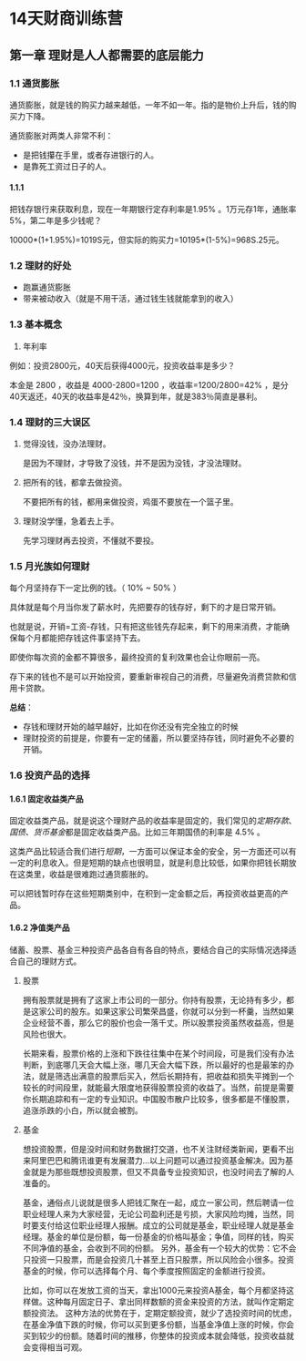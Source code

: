 # 14天财商训练营

## 第一章 理财是人人都需要的底层能力

### 1.1 通货膨胀

通货膨胀，就是钱的购买力越来越低，一年不如一年。指的是物价上升后，钱的购买力下降。

通货膨胀对两类人非常不利：
- 是把钱攥在手里，或者存进银行的人。
- 是靠死工资过日子的人。

#### 1.1.1
把钱存银行来获取利息，现在一年期银行定存利率是1.95% 。1万元存1年，通胀率5%，第二年是多少钱呢？

10000*(1+1.95%)=1019S元，但实际的购买力=10195*(1-5%)=968S.25元。

### 1.2 理财的好处

- 跑赢通货膨胀
- 带来被动收入（就是不用干活，通过钱生钱就能拿到的收入）

### 1.3 基本概念

1. 年利率

例如：投资2800元，40天后获得4000元，投资收益率是多少？

本金是 2800 ，收益是 4000-2800=1200 ，收益率=1200/2800=42% ，是分40天返还，40天的收益率是42％，换算到年，就是383％简直是暴利。

### 1.4 理财的三大误区

1. 觉得没钱，没办法理财。

    是因为不理财，才导致了没钱，并不是因为没钱，才没法理财。

2. 把所有的钱，都拿去做投资。

    不要把所有的钱，都用来做投资，鸡蛋不要放在一个篮子里。

3. 理财没学懂，急着去上手。

    先学习理财再去投资，不懂就不要投。

### 1.5 月光族如何理财

每个月坚持存下一定比例的钱。（ 10% ~ 50% ）

具体就是每个月当你发了薪水时，先把要存的钱存好，剩下的才是日常开销。

也就是说，开销=工资-存钱，只有把这些钱先存起来，剩下的用来消费，才能确保每个月都能把存钱这件事坚持下去。

即使你每次资的金都不算很多，最终投资的复利效果也会让你眼前一亮。

存下来的钱也不是可以开始投资，要重新审视自己的消费，尽量避免消费贷款和信用卡贷款。

**总结**：
- 存钱和理财开始的越早越好，比如在你还没有完全独立的时候
- 理财投资的前提是，你要有一定的储蓄，所以要坚持存钱，同时避免不必要的开销。

### 1.6 投资产品的选择

#### 1.6.1 固定收益类产品

固定收益类产品，就是说这个理财产品的收益率是固定的，我们常见的*定期存款*、*国债*、*货币基金*都是固定收益类产品。比如三年期国债的利率是 4.5% 。

这类产品比较适合我们进行*短期*，一方面可以保证本金的安全，另一方面还可以有一定的利息收入。但是短期的缺点也很明显，就是利息比较低，如果你把钱长期放在这类里，收益是很难跑过通货膨胀的。

可以把钱暂时存在这些短期类别中，在积到一定金额之后，再投资收益更高的产品。

#### 1.6.2 净值类产品

储蓄、股票、基金三种投资产品各自有各自的特点，要结合自己的实际情况选择适合自己的理财方式。

1. 股票

    拥有股票就是拥有了这家上市公司的一部分。你持有股票，无论持有多少，都是这家公司的股东。如果这家公司繁荣昌盛，你就可以分到一杯羹，当然如果企业经营不善，那么它的股价也会一落千丈。所以股票投资虽然收益高，但是风险也很大。

    长期来看，股票价格的上涨和下跌往往集中在某个时间段，可是我们没有办法判断，到底哪几天会大幅上涨，哪几天会大幅下跌，所以最好的也是最笨的办法，就是筛选出满意的股票后买入，然后长期持有，把收益和损失平摊到一个较长的时间段里，就能最大限度地获得股票投资的收益了。当然，前提是需要你长期追踪和有一定的专业知识。中国股市散户比较多，很多都是不懂股票，追涨杀跌的小白，所以就会被割。

2. 基金

    想投资股票，但是没时间和财务数据打交道，也不关注财经类新闻，更看不出来阿里巴巴和腾讯谁更有发展潜力...以上问题可以通过投资基金解决。因为基金就是为那些既想投资股票，但又不具备专业投资知识，也没时间去了解的人准备的。

    基金，通俗点儿说就是很多人把钱汇聚在一起，成立一家公司，然后聘请一位职业经理人来为大家经营，无论公司盈利还是亏损，大家风险均摊，当然，同时要支付给这位职业经理人报酬。成立的公司就是基金，职业经理人就是基金经理。基金的单位是份额，每一份基金的价格叫基金；争值，同样的钱，购买不同净值的基金，会收到不同的份额。
    另外，基金有一个较大的优势：它不会只投资一只股票，而是会投资几十甚至上百只股票，所以风险会小很多。投资基金的时候，你可以选择每个月、每个季度按照固定的金额进行投资。

    比如，你可以在发放工资的当天，拿出1000元来投资A基金，每个月都坚持这样做。这种每月固定日子、拿出同样数额的资金来投资的方法，就叫作定期定额投资法。
    这种方法的优势在于，定期定额投资，就少了选投资时间的忧虑，在基金净值下跌的时候，你可以买到更多份额，当基金净值上涨的时候，你会买到较少的份额。随着时间的推移，你整体的投资成本就会降低，投资收益就会变得相当可观。
